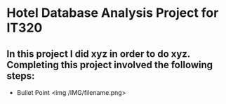 # Hotel Database Analysis Project for IT320
## In this project I did xyz in order to do xyz. Completing this project involved the following steps:
-  Bullet Point <img /IMG/filename.png>